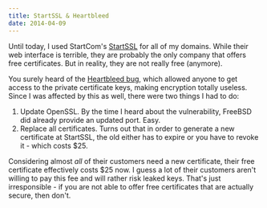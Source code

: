 ```yaml
---
title: StartSSL & Heartbleed
date: 2014-04-09
---
```

Until today, I used StartCom's [StartSSL](https://startssl.com/) for all of my domains. While their web interface is terrible, they are probably the only company that offers free certificates. But in reality, they are not really free (anymore).

You surely heard of the [Heartbleed bug](http://heartbleed.com/), which allowed anyone to get access to the private certificate keys, making encryption totally useless. Since I was affected by this as well, there were two things I had to do:

1. Update OpenSSL. By the time I heard about the vulnerability, FreeBSD did already provide an updated port. Easy.
2. Replace all certificates. Turns out that in order to generate a new certificate at StartSSL, the old either has to expire or you have to revoke it - which costs $25.

Considering almost *all* of their customers need a new certificate, their free certificate effectively costs $25 now. I guess a lot of their customers aren't willing to pay this fee and will rather risk leaked keys. That's just irresponsible - if you are not able to offer free certificates that are actually secure, then don't.
